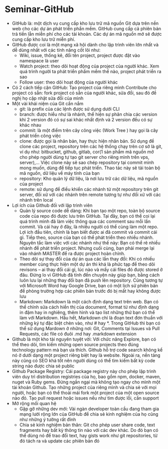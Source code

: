 # Seminar-GitHub
- GitHub là: một dịch vụ cung cấp kho lưu trữ mã nguồn Git dựa trên nền web cho các dự án phát triển phần mềm. GitHub cung cấp cả phiên bản trả tiền lẫn miễn phí cho các tài         khoản. Các dự án mã nguồn mở sẽ được cung cấp kho lưu trữ miễn phí.
- GitHub được coi là một mạng xã hội dành cho lập trình viên lớn nhất và dễ dùng nhất với các tính năng cốt lõi như:
  + Wiki, issue, thống kê, đổi tên project, project được đặt vào namespace là user
  + Watch project: theo dõi hoạt động của project của người khác. Xem quá trình người ta phát triển phầm mềm thế nào, project phát triển ra sao
  + Follow user: theo dõi hoạt động của người khác
- Có 2 cách tiếp cận GitHub: Tạo project của riêng mình Contribute cho project có sẵn: fork project có sẵn của người khác, sửa đổi, sau đó đề nghị họ cập nhật sửa đổi của mình     
- Một vài khái niệm của Git cần nắm
  + git: là prefix của các lệnh được sử dụng dưới CLI
  + branch: được hiểu như là nhánh, thể hiện sự phân chia các version khi 2 version đó có sự sai khác nhất định và 2 version đều có sự khác nhau
  + commit: là một điểm trên cây công việc (Work Tree ) hay gọi là cây phát triển công việc
  + clone: được gọi là nhân bản, hay thực hiện nhân bản. Sử dụng để clone các project, repository trên các hệ thống chạy trên cơ sở là git, ví dụ như: bitbucket, github, gitlab,       cor(1 sản phẩm mã nguồn mở cho phép người dùng tự tạo git server cho riêng mình trên vps, server),… Việc clone này sẽ sao chép repository tại commit mình mong muốn, dùng để       tiếp tục phát triển. Thao tác này sẽ tải toàn bộ mã nguồn, dữ liệu về máy tính của bạn
  + repository: Kho quản lý dữ liệu, là nơi lưu trữ các dữ liệu, mã nguồn của project
  + remote: sử dụng để điều khiển các nhánh từ một repository trên git server, đối xử với các nhánh trên remote tương tự như đối xử với các nhánh trên local
- Lợi ích của Github đối với lập trình viên
  + Quản lý source code dễ dàng: Khi bạn tạo một repo, toàn bộ source code của repo đó được lưu trên GitHub. Tại đây, bạn có thể coi lại quá trình mình đã làm việc thông qua các       comment sau mỗi lần commit. Và cái hay ở đây, là nhiều người có thể cùng làm một repo. Lợi ích đầu tiên, chính là bạn biết được ai đã commit và commit cái gì. Tiếp theo,           source của bạn có thể phát triển theo nhiều nhánh. Nguyên tắc làm việc với các nhánh như thế này: Bạn có thể rẽ nhiều nhánh để phát triển project. Nhưng cuối cùng, bạn phải       merge lại vào nhánh MASTER để ra được project hoàn chỉnh.
  + Theo dõi sự thay đổi của dự án qua các lần thay đổi: Khi có nhiều member cùng thực hiện một dự án thì khá là phức tạp để theo dõi revisons – ai thay đổi cái gì, lúc nào và mấy     cái files đó được stored ở đâu. Đừng lo vì GitHub đã tính đến chuyện này giúp bạn, bằng cách luôn lưu lại những thay đổi bạn đã push lên repository. Cũng tương tự với             Microsoft Word hay Google Drive, bạn có một lịch sử phiên bản để phòng trường hợp các phiên bản trước đó bị mất hay không được lưu
  + Markdown: Markdown là một cách định dạng text trên web. Bạn có thể chỉnh sửa cách hiển thị của document, format từ như định dạng in đậm hay in nghiêng, thêm hình và tạo list       những thứ bạn có thể làm với Markdown. Hầu hết, Markdown chỉ là đoạn text đơn thuần với những ký tự đặc biệt chèn vào, như # hay *. Trong GitHub thì bạn có thể sử dụng Mardown     ở những nơi: Git, Comments tại Issues và Pull Requests, các file có đuôi .md hay .markdown extension
- Github là một kho tài nguyên tuyệt vời: Với chức năng Explore, bạn có thể theo dõi, tìm kiếm những open source projects theo đúng technology pattern mà bạn ưa thích. Github hỗ     trợ code search không kể nó ở dưới dạng một project riêng biệt hay là website. Ngoài ra, nền tảng này cũng có SEO khá tốt nên người dùng có thể tìm kiếm bất kỳ code string nào     được chia sẻ public
- Github Package Registry: Cái package registry này cho phép lập trình viên duy trì distribution registries của họ, bao gồm npm, docker, maven, nuget và Ruby gems. Đừng ngần ngại   mà không tạo ngay cho mình một tài khoản Github. Tạo những project của riêng mình và chia sẻ với mọi người, hoặc bạn có thể thoải mái fork một project của một open source nào     đó. Tạo pull request hoặc issues nếu như tìm được lỗi, cần support
- Mở rộng mối quan hệ
  + Gặp gỡ những dev mới: Vài ngàn developer toàn cầu đang tham gia mạng lưới rộng lớn của GitHub để chia sẻ kinh nghiệm của họ cũng như những ý tưởng rất đỉnh
  + Chia sẻ kinh nghiệm bản thân: Git cho phép user share code, text fragments hay bất kỳ thông tin nào với các dev khác. Do đó bạn có thể dùng nó để trao đổi text, hay gists       work như git repositories, từ đó tách ra và update các phiên bản đó
